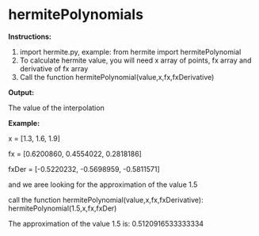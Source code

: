 # hermitePolynomials

**Instructions:**
1. import hermite.py, example: from hermite import hermitePolynomial
2. To calculate hermite value, you will need x array of points, fx array and derivative of fx array
3. Call the function hermitePolynomial(value,x,fx,fxDerivative)


**Output:**

The value of the interpolation

**Example:**

x = [1.3, 1.6, 1.9]

fx = [0.6200860, 0.4554022, 0.2818186]

fxDer = [-0.5220232, -0.5698959, -0.5811571]

and we aree looking for the approximation of the value 1.5

call the function hermitePolynomial(value,x,fx,fxDerivative):
hermitePolynomial(1.5,x,fx,fxDer)

The approximation of the value 1.5 is: 0.5120916533333334
